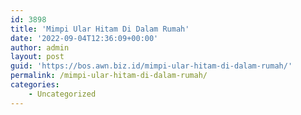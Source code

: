 ```yaml
---
id: 3898
title: 'Mimpi Ular Hitam Di Dalam Rumah'
date: '2022-09-04T12:36:09+00:00'
author: admin
layout: post
guid: 'https://bos.awn.biz.id/mimpi-ular-hitam-di-dalam-rumah/'
permalink: /mimpi-ular-hitam-di-dalam-rumah/
categories:
    - Uncategorized
---
```


